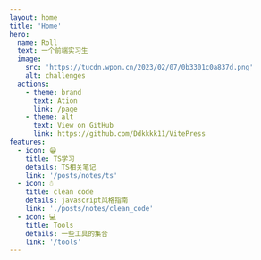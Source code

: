 ```yaml
---
layout: home
title: 'Home'
hero:
  name: Roll
  text: 一个前端实习生
  image:
    src: 'https://tucdn.wpon.cn/2023/02/07/0b3301c0a837d.png'
    alt: challenges
  actions:
    - theme: brand
      text: Ation
      link: /page
    - theme: alt
      text: View on GitHub
      link: https://github.com/Ddkkkk11/VitePress
features:
  - icon: 😁
    title: TS学习
    details: TS相关笔记
    link: '/posts/notes/ts'
  - icon: ☃️
    title: clean code
    details: javascript风格指南
    link: './posts/notes/clean_code'
  - icon: 💻
    title: Tools
    details: 一些工具的集合
    link: '/tools'
---
```


